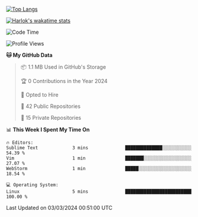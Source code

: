 [![Top Langs](https://github-readme-stats.vercel.app/api/top-langs/?username=remisiki&theme=dracula&layout=compact&hide=Jupyter%20Notebook,CSS,HTML&langs_count=10&exclude_repo=GMM-Demux-GUI)](https://github.com/anuraghazra/github-readme-stats)

[![Harlok's wakatime stats](https://github-readme-stats.vercel.app/api/wakatime?username=@remisiki&theme=dracula&layout=compact&langs_count=10&hide=other,html,css,text,json,markdown,jupyter)](https://github.com/anuraghazra/github-readme-stats)

<!--START_SECTION:waka-->
![Code Time](http://img.shields.io/badge/Code%20Time-668%20hrs%209%20mins-blue)

![Profile Views](http://img.shields.io/badge/Profile%20Views-0-blue)

**🐱 My GitHub Data** 

> 📦 1.1 MB Used in GitHub's Storage 
 > 
> 🏆 0 Contributions in the Year 2024
 > 
> 💼 Opted to Hire
 > 
> 📜 42 Public Repositories 
 > 
> 🔑 15 Private Repositories 
 > 
📊 **This Week I Spent My Time On** 

```text
🔥 Editors: 
Sublime Text             3 mins              ██████████████░░░░░░░░░░░   54.39 % 
Vim                      1 min               ███████░░░░░░░░░░░░░░░░░░   27.07 % 
WebStorm                 1 min               █████░░░░░░░░░░░░░░░░░░░░   18.54 % 

💻 Operating System: 
Linux                    5 mins              █████████████████████████   100.00 % 
```


 Last Updated on 03/03/2024 00:51:00 UTC
<!--END_SECTION:waka-->
